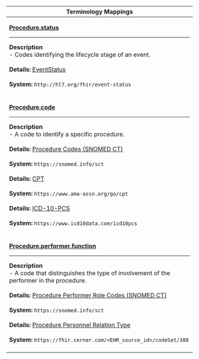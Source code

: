 |Terminology Mappings|
|---|
|<p>**[Procedure.status](https://hl7.org/fhir/r4/procedure-definitions.html#Procedure.status)**<hr>**Description**<br>- Codes identifying the lifecycle stage of an event.<br><br>**Details:** [EventStatus](https://hl7.org/fhir/r4/valueset-event-status.html)<br><br>**System:** `http://hl7.org/fhir/event-status`<br><br>|
|<p>**[Procedure.code](https://hl7.org/fhir/r4/procedure-definitions.html#Procedure.code)**<hr>**Description**<br>- A code to identify a specific procedure.<br><br>**Details:** [Procedure Codes (SNOMED CT)](https://hl7.org/fhir/R4/valueset-procedure-code.html)<br><br>**System:** `https://snomed.info/sct`<br><br>**Details:** [CPT](https://hl7.org/fhir/R4/cpt.html)<br><br>**System:** `https://www.ama-assn.org/go/cpt`<br><br>**Details:** [ICD-10-PCS](https://www.icd10data.com/icd10pcs)<br><br>**System:** `https://www.icd10data.com/icd10pcs`<br><br>|
|<p>**[Procedure.performer.function](https://hl7.org/fhir/r4/procedure-definitions.html#Procedure.performer.function)**<hr>**Description**<br>- A code that distinguishes the type of involvement of the performer in the procedure.<br><br>**Details:** [Procedure Performer Role Codes (SNOMED CT)](https://hl7.org/fhir/R4/valueset-performer-role.html)<br><br>**System:** `https://snomed.info/sct`<br><br>**Details:** [Procedure Personnel Relation Type](https://fhir.cerner.com/millennium/r4/proprietary-codes-and-systems/#code-set-388-procedure-personnel-relation-type)<br><br>**System:** `https://fhir.cerner.com/<EHR_source_id>/codeSet/388`<br><br>|
